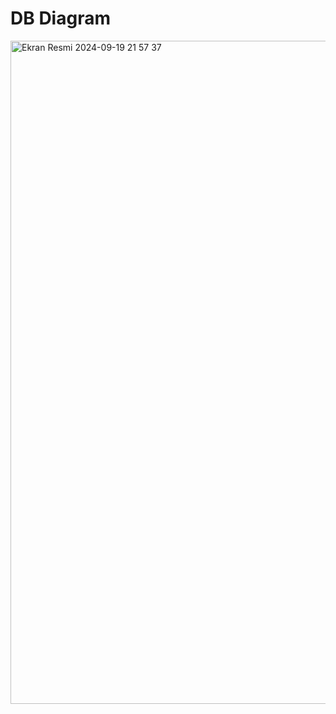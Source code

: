 # DB Diagram
<img width="1061" alt="Ekran Resmi 2024-09-19 21 57 37" src="https://github.com/user-attachments/assets/a1f99a7b-8f08-4e9c-a14f-620a0b146781">
